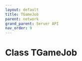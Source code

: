 ```yaml
---
layout: default
title: TGameJob
parent: network
grand_parent: Server API
nav_order: 9
---
```


# Class TGameJob

